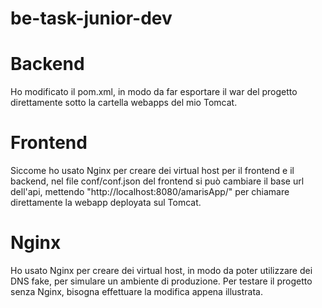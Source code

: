 # be-task-junior-dev

# Backend

Ho modificato il pom.xml, in modo da far esportare il war del progetto direttamente sotto la cartella webapps del mio Tomcat.

# Frontend

Siccome ho usato Nginx per creare dei virtual host per il frontend e il backend, nel file conf/conf.json del frontend si può cambiare il base url dell'api, mettendo "http://localhost:8080/amarisApp/" per chiamare direttamente la webapp deployata sul Tomcat.

# Nginx

Ho usato Nginx per creare dei virtual host, in modo da poter utilizzare dei DNS fake, per simulare un ambiente di produzione. Per testare il progetto senza Nginx, bisogna effettuare la modifica appena illustrata.
